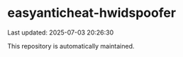 # easyanticheat-hwidspoofer

Last updated: 2025-07-03 20:26:30

This repository is automatically maintained.
